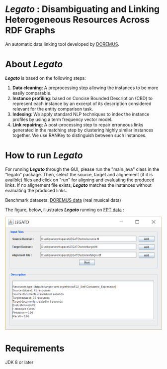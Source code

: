 # <b> <i> Legato </i> : Disambiguating and Linking Heterogeneous Resources Across RDF Graphs </b>

An automatic data linking tool developed by [DOREMUS][3].

<b> About <i> Legato </i> </b>
========
<b> <i> Legato </i> </b> is based on the following steps:
1. **Data cleaning**: A preprocessing step allowing the instances to be more easily comparable.
2. **Instance profiling**: based on Concise Bounded Description (CBD) to represent each instance by an excerpt of its description considered relevant for the entity comparison task.
3. **Indexing**: We apply standard NLP techniques to index the instance profiles by using a term frequency vector model.
4. **Link repairing**: A post-processing step to repair erroneous links generated in the matching step by clustering highly similar instances together. We use RANKey to distinguish between such instances.

<b> How to run <i> Legato </i> </b>
========
For running <b> <i> Legato </i> </b> through the GUI, please run the "main.java" class in the "legato" package. Then, select the source, target and alignement (if it is availble) files and click on "run" for aligning and evaluating the produced links. If no alignement file exists, <b> <i> Legato </i> </b> matches the instances without evaluating the produced links.

Benchmark datasets: [DOREMUS data][1] (real musical data)

The figure, below, illustrates <b> <i> Legato </i> </b>  running on [FPT data][2] :

![GUI](img/gui.png)

<b> Requirements </b>
========
JDK 8 or later

[1]: https://github.com/DOREMUS-ANR/doremus-playground

[2]: https://github.com/DOREMUS-ANR/doremus-playground/tree/master/DS_FP

[3]: http://www.doremus.org/
